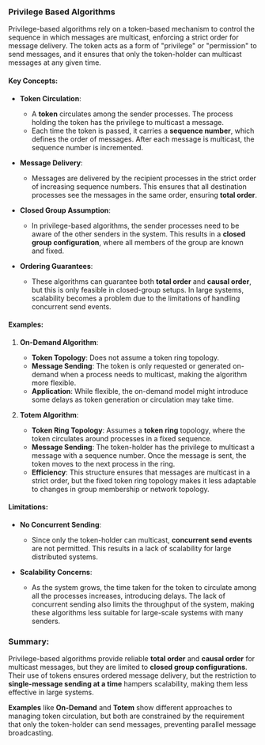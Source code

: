 ### Privilege Based Algorithms

Privilege-based algorithms rely on a token-based mechanism to control the sequence in which messages are multicast, enforcing a strict order for message delivery. The token acts as a form of "privilege" or "permission" to send messages, and it ensures that only the token-holder can multicast messages at any given time.

#### Key Concepts:
- **Token Circulation**: 
  - A **token** circulates among the sender processes. The process holding the token has the privilege to multicast a message.
  - Each time the token is passed, it carries a **sequence number**, which defines the order of messages. After each message is multicast, the sequence number is incremented.
  
- **Message Delivery**:
  - Messages are delivered by the recipient processes in the strict order of increasing sequence numbers. This ensures that all destination processes see the messages in the same order, ensuring **total order**.
  
- **Closed Group Assumption**: 
  - In privilege-based algorithms, the sender processes need to be aware of the other senders in the system. This results in a **closed group configuration**, where all members of the group are known and fixed.
  
- **Ordering Guarantees**: 
  - These algorithms can guarantee both **total order** and **causal order**, but this is only feasible in closed-group setups. In large systems, scalability becomes a problem due to the limitations of handling concurrent send events.

#### Examples:
1. **On-Demand Algorithm**:
   - **Token Topology**: Does not assume a token ring topology.
   - **Message Sending**: The token is only requested or generated on-demand when a process needs to multicast, making the algorithm more flexible.
   - **Application**: While flexible, the on-demand model might introduce some delays as token generation or circulation may take time.

2. **Totem Algorithm**:
   - **Token Ring Topology**: Assumes a **token ring** topology, where the token circulates around processes in a fixed sequence.
   - **Message Sending**: The token-holder has the privilege to multicast a message with a sequence number. Once the message is sent, the token moves to the next process in the ring.
   - **Efficiency**: This structure ensures that messages are multicast in a strict order, but the fixed token ring topology makes it less adaptable to changes in group membership or network topology.
   
#### Limitations:
- **No Concurrent Sending**: 
   - Since only the token-holder can multicast, **concurrent send events** are not permitted. This results in a lack of scalability for large distributed systems.
   
- **Scalability Concerns**: 
   - As the system grows, the time taken for the token to circulate among all the processes increases, introducing delays. The lack of concurrent sending also limits the throughput of the system, making these algorithms less suitable for large-scale systems with many senders.
  
### Summary:
Privilege-based algorithms provide reliable **total order** and **causal order** for multicast messages, but they are limited to **closed group configurations**. Their use of tokens ensures ordered message delivery, but the restriction to **single-message sending at a time** hampers scalability, making them less effective in large systems. 

**Examples** like **On-Demand** and **Totem** show different approaches to managing token circulation, but both are constrained by the requirement that only the token-holder can send messages, preventing parallel message broadcasting.
